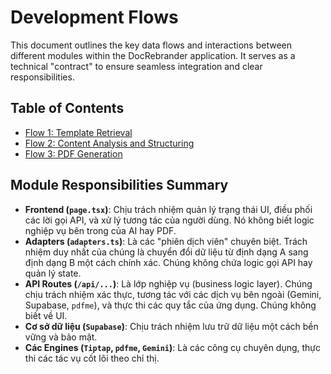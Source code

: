 # Development Flows

This document outlines the key data flows and interactions between different modules within the DocRebrander application. It serves as a technical "contract" to ensure seamless integration and clear responsibilities.

## Table of Contents

*   [Flow 1: Template Retrieval](01_template_retrieval.md)
*   [Flow 2: Content Analysis and Structuring](02_content_analysis.md)
*   [Flow 3: PDF Generation](03_pdf_generation.md)

## Module Responsibilities Summary

- **Frontend (`page.tsx`)**: Chịu trách nhiệm quản lý trạng thái UI, điều phối các lời gọi API, và xử lý tương tác của người dùng. Nó không biết logic nghiệp vụ bên trong của AI hay PDF.
- **Adapters (`adapters.ts`)**: Là các "phiên dịch viên" chuyên biệt. Trách nhiệm duy nhất của chúng là chuyển đổi dữ liệu từ định dạng A sang định dạng B một cách chính xác. Chúng không chứa logic gọi API hay quản lý state.
- **API Routes (`/api/...`)**: Là lớp nghiệp vụ (business logic layer). Chúng chịu trách nhiệm xác thực, tương tác với các dịch vụ bên ngoài (Gemini, Supabase, `pdfme`), và thực thi các quy tắc của ứng dụng. Chúng không biết về UI.
- **Cơ sở dữ liệu (`Supabase`)**: Chịu trách nhiệm lưu trữ dữ liệu một cách bền vững và bảo mật.
- **Các Engines (`Tiptap`, `pdfme`, `Gemini`)**: Là các công cụ chuyên dụng, thực thi các tác vụ cốt lõi theo chỉ thị.